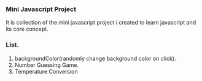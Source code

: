### Mini Javascript Project

It is collection of the mini javascript project i created to learn javascript and its core concept.

### List.

1. backgroundColor(randomly change background color on click).
2. Number Guessing Game.
3. Temperature Conversion
